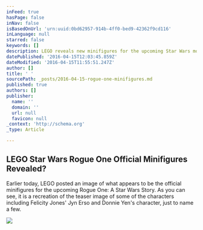 ```yaml
---
inFeed: true
hasPage: false
inNav: false
isBasedOnUrl: 'urn:uuid:0bd62957-914b-4ff0-bed9-42362f9cd116'
inLanguage: null
starred: false
keywords: []
description: LEGO reveals new minifigures for the upcoming Star Wars movie Rogue One.
datePublished: '2016-04-15T12:03:45.859Z'
dateModified: '2016-04-15T11:55:51.247Z'
author: []
title: ' '
sourcePath: _posts/2016-04-15-rogue-one-minifigures.md
published: true
authors: []
publisher:
  name: ''
  domain: ''
  url: null
  favicon: null
_context: 'http://schema.org'
_type: Article

---
```

<article style=""><h1>LEGO Star Wars Rogue One Official Minifigures Revealed?</h1><p>Earlier today, LEGO posted an image of what appears to be the official minifigures for the upcoming Rogue One: A Star Wars Story. As you can see, it is a recreation of the teaser image of some of the characters including Felicity Jones' Jyn Erso and Donnie Yen's character, just to name a few.</p><img src="https://s3-us-west-2.amazonaws.com/the-grid-img/p/08e74640e241e37fe8646d8ba54e25df1d5ff306.jpg" /></article>

#